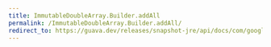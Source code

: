 ```yaml
---
title: ImmutableDoubleArray.Builder.addAll
permalink: /ImmutableDoubleArray.Builder.addAll/
redirect_to: https://guava.dev/releases/snapshot-jre/api/docs/com/google/common/primitives/ImmutableDoubleArray.Builder.html#addAll-double:A-
---
```

